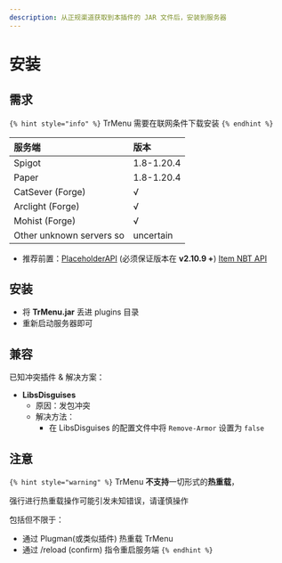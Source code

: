 ```yaml
---
description: 从正规渠道获取到本插件的 JAR 文件后，安装到服务器
---
```


# 安装

## 需求

`{% hint style="info" %}`
TrMenu 需要在联网条件下载安装
`{% endhint %}`

| 服务端                      | 版本         |
|:-------------------------|:-----------|
| Spigot                   | 1.8-1.20.4 |
| Paper                    | 1.8-1.20.4 |
| CatSever \(Forge\)       | √          |
| Arclight \(Forge\)       | √          |
| Mohist \(Forge\)         | √          |
| Other unknown servers so | uncertain  |

* 推荐前置：[PlaceholderAPI](http://ci.extendedclip.com/job/PlaceholderAPI/) \(必须保证版本在 **v2.10.9 +**\) [Item NBT API](https://www.spigotmc.org/resources/nbt-api.7939/)

## 安装

* 将 **TrMenu.jar** 丢进 plugins 目录
* 重新启动服务器即可

## 兼容

已知冲突插件 & 解决方案：

* **LibsDisguises**
  * 原因：发包冲突
  * 解决方法：
    * 在 LibsDisguises 的配置文件中将 `Remove-Armor` 设置为 `false`

## 注意

`{% hint style="warning" %}`
TrMenu **不支持**一切形式的**热重载**，

强行进行热重载操作可能引发未知错误，请谨慎操作

包括但不限于：

* 通过 Plugman\(或类似插件\) 热重载 TrMenu
* 通过 /reload \(confirm\) 指令重启服务端
`{% endhint %}`

